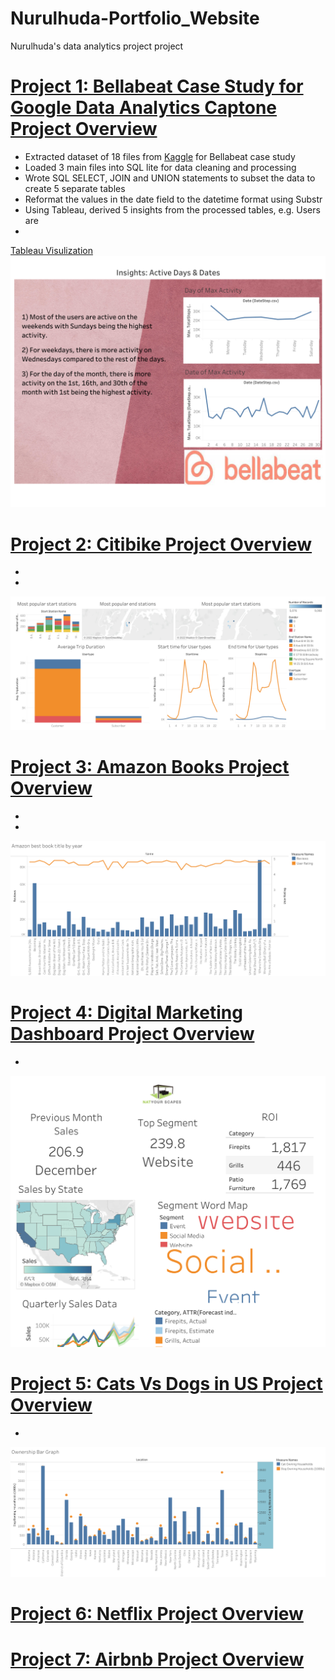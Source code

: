# Nurulhuda-Portfolio_Website
Nurulhuda's data analytics project project

# [Project 1: Bellabeat Case Study for Google Data Analytics Captone Project Overview](https://github.com/Nurulhuda-sulaiman/GoogleDataAnalyticsCaptone) 
* Extracted dataset of 18 files from [Kaggle](https://www.kaggle.com/datasets/arashnic/fitbit) for Bellabeat case study
* Loaded 3 main files into SQL lite for data cleaning and processing
* Wrote SQL SELECT, JOIN and UNION statements to subset the data to create 5 separate tables
* Reformat the values in the date field to the datetime format using Substr
* Using Tableau, derived 5 insights from the processed tables, e.g. Users are 
* 

[Tableau Visulization](https://public.tableau.com/app/profile/nurulhuda.binte.sulaiman/viz/CapstoneBellabeatcasestudy/Title)
![Insight_Active](https://github.com/Nurulhuda-sulaiman/Nurulhuda-Portfolio_Website/blob/main/Images/Insights_%20Active%20Days%20%26%20Dates.png)

# [Project 2: Citibike Project Overview](https://public.tableau.com/app/profile/nurulhuda.binte.sulaiman/viz/CitibikeTrip_16632250985860/Feb2018) 
* 
* 
![Citibike Dashboard](https://github.com/Nurulhuda-sulaiman/Nurulhuda-Portfolio_Website/blob/main/Images/Feb%202018.png)

# [Project 3: Amazon Books Project Overview](https://public.tableau.com/app/profile/nurulhuda.binte.sulaiman/viz/AmazonBooks_16632137720720/Amazonbestbooktitlebyyear_1) 
*
*
![Amazon_Book](https://github.com/Nurulhuda-sulaiman/Nurulhuda-Portfolio_Website/blob/main/Images/Amazon%20best%20book%20title%20by%20year.png)

# [Project 4: Digital Marketing Dashboard Project Overview](https://public.tableau.com/app/profile/nurulhuda.binte.sulaiman/viz/DigitalMarketingDashboard_16643513702580/Dashboard1) 
*
![Digital Marketing Dashboard](https://github.com/Nurulhuda-sulaiman/Nurulhuda-Portfolio_Website/blob/main/Images/Dashboard%201.png)

# [Project 5: Cats Vs Dogs in US Project Overview](https://public.tableau.com/app/profile/nurulhuda.binte.sulaiman/viz/CatsVSDogsinUS/Percentagetable_1) 
*
![CatsVSDogs](https://github.com/Nurulhuda-sulaiman/Nurulhuda-Portfolio_Website/blob/main/Images/Ownership%20Bar%20Graph.png)

# [Project 6: Netflix Project Overview]()



# [Project 7: Airbnb Project Overview]()
